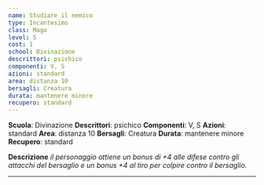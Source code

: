 ```yaml
---
name: Studiare il nemico
type: Incantesimo
class: Mago
level: 5
cost: 1
school: Divinazione
descrittori: psichico
componenti: V, S
azioni: standard
area: distanza 10
bersagli: Creatura
durata: mantenere minore
recupero: standard
---
```

**Scuola**: Divinazione
**Descrittori**: psichico
**Componenti**: V, S
**Azioni**: standard
**Area**: distanza 10
**Bersagli**: Creatura
**Durata**: mantenere minore
**Recupero**: standard

**Descrizione**
*il personaggio ottiene un bonus di +4 alle difese contro gli attacchi del bersaglio e un bonus +4 al tiro per colpire contro il bersaglio.*

---